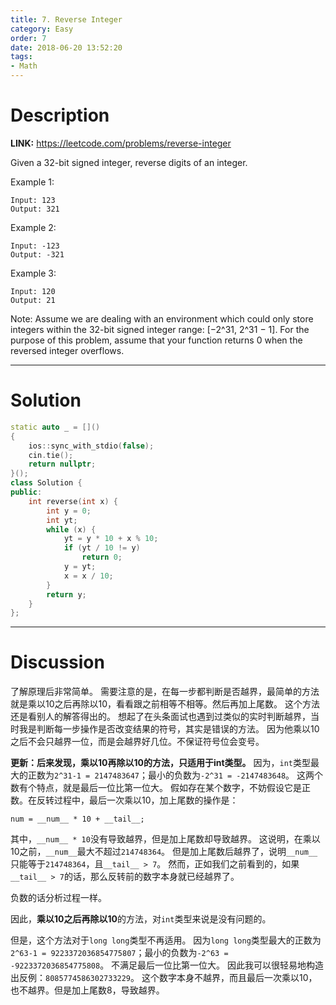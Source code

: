 ```yaml
---
title: 7. Reverse Integer
category: Easy
order: 7
date: 2018-06-20 13:52:20
tags:
- Math
---
```


<!-- 记得完善 tags 和 category 字段 -->

# Description

**LINK:** https://leetcode.com/problems/reverse-integer

Given a 32-bit signed integer, reverse digits of an integer.

Example 1:
```
Input: 123
Output: 321
```
Example 2:
```
Input: -123
Output: -321
```
Example 3:
```
Input: 120
Output: 21
```
Note:
Assume we are dealing with an environment which could only store integers within the 32-bit signed integer range: [−2^31,  2^31 − 1]. For the purpose of this problem, assume that your function returns 0 when the reversed integer overflows.


----------
# Solution
```c++
static auto _ = []()
{
    ios::sync_with_stdio(false);
    cin.tie();
    return nullptr;
}();
class Solution {
public:
    int reverse(int x) {
        int y = 0;
        int yt;
        while (x) {
            yt = y * 10 + x % 10;
            if (yt / 10 != y)
                return 0;
            y = yt;
            x = x / 10;
        }
        return y;
    }
};
```
----------
# Discussion
了解原理后非常简单。
需要注意的是，在每一步都判断是否越界，最简单的方法就是乘以10之后再除以10，看看跟之前相等不相等。然后再加上尾数。
这个方法还是看别人的解答得出的。
想起了在头条面试也遇到过类似的实时判断越界，当时我是判断每一步操作是否改变结果的符号，其实是错误的方法。
因为他乘以10之后不会只越界一位，而是会越界好几位。不保证符号位会变号。

**更新：后来发现，乘以10再除以10的方法，只适用于int类型。**
因为，`int`类型最大的正数为`2^31-1 = 2147483647`；最小的负数为`-2^31 = -2147483648`。
这两个数有个特点，就是最后一位比第一位大。
假如存在某个数字，不妨假设它是正数。在反转过程中，最后一次乘以10，加上尾数的操作是：
```
num = __num__ * 10 + __tail__;
```
其中，`__num__ * 10`没有导致越界，但是加上尾数却导致越界。
这说明，在乘以10之前，`__num__`最大不超过`214748364`。
但是加上尾数后越界了，说明`__num__`只能等于`214748364`，且`__tail__ > 7`。
然而，正如我们之前看到的，如果`__tail__ > 7`的话，那么反转前的数字本身就已经越界了。

负数的话分析过程一样。

因此，**乘以10之后再除以10**的方法，对`int`类型来说是没有问题的。

但是，这个方法对于`long long`类型不再适用。
因为`long long`类型最大的正数为`2^63-1 = 9223372036854775807`；最小的负数为`-2^63 = -9223372036854775808`。
不满足最后一位比第一位大。
因此我可以很轻易地构造出反例：`8085774586302733229`。
这个数字本身不越界，而且最后一次乘以10，也不越界。但是加上尾数8，导致越界。